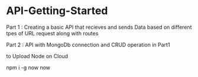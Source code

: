 # API-Getting-Started

Part 1 : 
Creating a basic API that recieves and sends Data based on 
         different tpes of URL request along with routes

Part 2 : 
API with MongoDb connection and CRUD operation in Part1


to Upload Node on Cloud

npm i -g now
now

